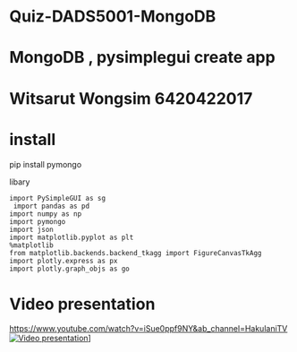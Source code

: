 # Quiz-DADS5001-MongoDB
# MongoDB , pysimplegui create app
# Witsarut Wongsim 6420422017

# install 
pip install pymongo


libary
```
import PySimpleGUI as sg
 import pandas as pd
import numpy as np
import pymongo
import json
import matplotlib.pyplot as plt
%matplotlib
from matplotlib.backends.backend_tkagg import FigureCanvasTkAgg
import plotly.express as px
import plotly.graph_objs as go
```

# Video presentation
https://www.youtube.com/watch?v=iSue0ppf9NY&ab_channel=HakulaniTV
[![Video presentation](https://img.youtube.com/vi/iSue0ppf9NY&ab_channel=HakulaniTV/0.jpg)](https://www.youtube.com/watch?v=iSue0ppf9NY&ab_channel=HakulaniTV)]
